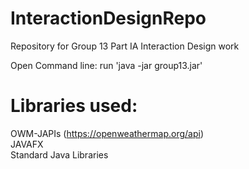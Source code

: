 # InteractionDesignRepo
Repository for Group 13 Part IA Interaction Design work

Open Command line:
run 'java -jar group13.jar'

# Libraries used:
OWM-JAPIs (https://openweathermap.org/api)</br>
JAVAFX</br>
Standard Java Libraries</br>

